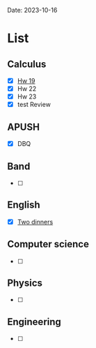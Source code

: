 Date:  2023-10-16
# List

## Calculus
- [x] [Hw 19](https://cvilleschools.instructure.com/courses/40289/assignments/534619)
- [x] Hw 22
- [x] Hw 23
- [x] test Review
## APUSH
- [x] DBQ
## Band 
- [ ] 
## English
- [x] [Two dinners](https://cvilleschools.instructure.com/courses/40419/assignments/556546)
## Computer science
- [ ] 
## Physics 
- [ ] 
## Engineering
- [ ]  


